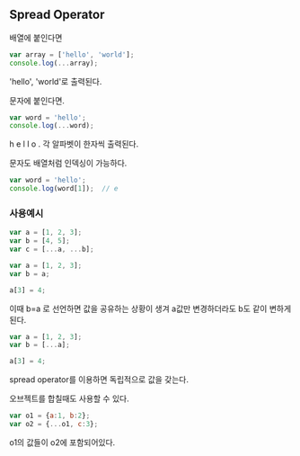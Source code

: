 


## Spread Operator

배열에 붙인다면
```javascript
var array = ['hello', 'world'];
console.log(...array);
```
'hello', 'world'로 출력된다. 

문자에 붙인다면.

```javascript
var word = 'hello';
console.log(...word);
```
h e l l o . 각 알파벳이 한자씩 출력된다.

문자도 배열처럼 인덱싱이 가능하다.
```javascript
var word = 'hello';
console.log(word[1]);  // e
```

### 사용예시

```javascript
var a = [1, 2, 3];
var b = [4, 5];
var c = [...a, ...b];
```


```javascript
var a = [1, 2, 3];
var b = a;

a[3] = 4;
```
이때 b=a 로 선언하면 값을 공유하는 상황이 생겨 a값만 변경하더라도 b도 같이 변하게된다.

```javascript
var a = [1, 2, 3];
var b = [...a];

a[3] = 4;
```
spread operator를 이용하면 독립적으로 값을 갖는다.

오브젝트를 합칠때도 사용할 수 있다.

```javascript
var o1 = {a:1, b:2};
var o2 = {...o1, c:3};
```
o1의 값들이 o2에 포함되어있다.

```javascript

```
